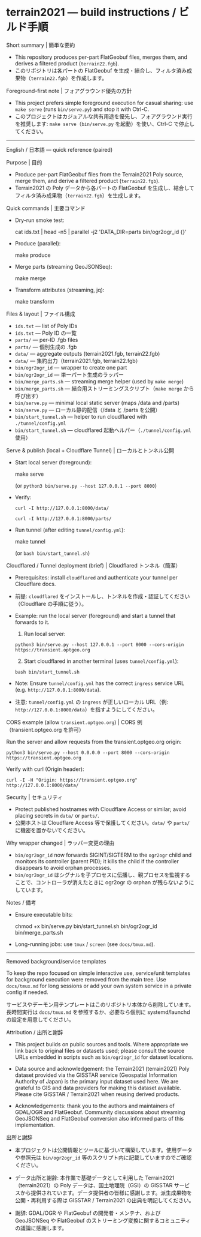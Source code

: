 # terrain2021 — build instructions / ビルド手順

Short summary | 簡単な要約

- This repository produces per-part FlatGeobuf files, merges them, and derives a filtered product (`terrain22.fgb`).
- このリポジトリは各パートの FlatGeobuf を生成・結合し、フィルタ済み成果物（`terrain22.fgb`）を作成します。

Foreground-first note | フォアグラウンド優先の方針

- This project prefers simple foreground execution for casual sharing: use `make serve` (runs `bin/serve.py`) and stop it with Ctrl-C.
- このプロジェクトはカジュアルな共有用途を優先し、フォアグラウンド実行を推奨します: `make serve`（`bin/serve.py` を起動）を使い、Ctrl-C で停止してください。

----

English / 日本語 — quick reference (paired)

Purpose | 目的

- Produce per-part FlatGeobuf files from the Terrain2021 Poly source, merge them, and derive a filtered product (`terrain22.fgb`).
- Terrain2021 の Poly データから各パートの FlatGeobuf を生成し、結合してフィルタ済み成果物（`terrain22.fgb`）を生成します。

Quick commands | 主要コマンド

- Dry-run smoke test:

  cat ids.txt | head -n5 | parallel -j2 'DATA_DIR=parts bin/ogr2ogr_id {}'

- Produce (parallel):

  make produce

- Merge parts (streaming GeoJSONSeq):

  make merge

- Transform attributes (streaming, jq):

  make transform

Files & layout | ファイル構成

- `ids.txt` — list of Poly IDs  
- `ids.txt` — Poly ID の一覧
- `parts/` — per-ID .fgb files  
- `parts/` — 個別生成の .fgb
- `data/` — aggregate outputs (terrain2021.fgb, terrain22.fgb)  
- `data/` — 集約出力（terrain2021.fgb, terrain22.fgb）
- `bin/ogr2ogr_id` — wrapper to create one part  
- `bin/ogr2ogr_id` — 単一パート生成のラッパー
- `bin/merge_parts.sh` — streaming merge helper (used by `make merge`)  
- `bin/merge_parts.sh` — 結合用ストリーミングスクリプト（`make merge` から呼び出す）
- `bin/serve.py` — minimal local static server (maps /data and /parts)  
- `bin/serve.py` — ローカル静的配信（/data と /parts を公開）
- `bin/start_tunnel.sh` — helper to run cloudflared with `./tunnel/config.yml`  
- `bin/start_tunnel.sh` — cloudflared 起動ヘルパー（`./tunnel/config.yml` 使用）

Serve & publish (local + Cloudflare Tunnel) | ローカルとトンネル公開

- Start local server (foreground):

  make serve

  (or `python3 bin/serve.py --host 127.0.0.1 --port 8000`)

- Verify:

  `curl -I http://127.0.0.1:8000/data/`

  `curl -I http://127.0.0.1:8000/parts/`

- Run tunnel (after editing `tunnel/config.yml`):

  make tunnel

  (or `bash bin/start_tunnel.sh`)

Cloudflared / Tunnel deployment (brief) | Cloudflared トンネル（簡潔）

- Prerequisites: install `cloudflared` and authenticate your tunnel per Cloudflare docs.
- 前提: `cloudflared` をインストールし、トンネルを作成・認証してください（Cloudflare の手順に従う）。

- Example: run the local server (foreground) and start a tunnel that forwards to it.

  1. Run local server:

    `python3 bin/serve.py --host 127.0.0.1 --port 8000 --cors-origin https://transient.optgeo.org`

  2. Start cloudflared in another terminal (uses `tunnel/config.yml`):

    `bash bin/start_tunnel.sh`

- Note: Ensure `tunnel/config.yml` has the correct `ingress` service URL (e.g. `http://127.0.0.1:8000/data`).
- 注意: `tunnel/config.yml` の `ingress` が正しいローカル URL（例: `http://127.0.0.1:8000/data`）を指すようにしてください。

CORS example (allow `transient.optgeo.org`) | CORS 例（transient.optgeo.org を許可）

Run the server and allow requests from the transient.optgeo.org origin:

`python3 bin/serve.py --host 0.0.0.0 --port 8000 --cors-origin https://transient.optgeo.org`

Verify with curl (Origin header):

`curl -I -H "Origin: https://transient.optgeo.org" http://127.0.0.1:8000/data/`


Security | セキュリティ

- Protect published hostnames with Cloudflare Access or similar; avoid placing secrets in `data/` or `parts/`.
- 公開ホストは Cloudflare Access 等で保護してください。`data/` や `parts/` に機密を置かないでください。

Why wrapper changed | ラッパー変更の理由

- `bin/ogr2ogr_id` now forwards SIGINT/SIGTERM to the `ogr2ogr` child and monitors its controller (parent PID); it kills the child if the controller disappears to avoid orphan processes.
- `bin/ogr2ogr_id` はシグナルを子プロセスに伝播し、親プロセスを監視することで、コントローラが消えたときに ogr2ogr の orphan が残らないようにしています。

Notes / 備考

- Ensure executable bits:

  chmod +x bin/serve.py bin/start_tunnel.sh bin/ogr2ogr_id bin/merge_parts.sh

- Long-running jobs: use `tmux` / `screen` (see `docs/tmux.md`).

----

Removed background/service templates

To keep the repo focused on simple interactive use, service/unit templates for background execution were removed from the main tree. Use `docs/tmux.md` for long sessions or add your own system service in a private config if needed.

サービスやデーモン用テンプレートはこのリポジトリ本体から削除しています。長時間実行は `docs/tmux.md` を参照するか、必要なら個別に systemd/launchd の設定を用意してください。


Attribution / 出所と謝辞

- This project builds on public sources and tools. Where appropriate we link back to original files or datasets used; please consult the source URLs embedded in scripts such as `bin/ogr2ogr_id` for dataset locations.

- Data source and acknowledgement: the Terrain2021 (terrain2021) Poly dataset provided via the GISSTAR service (Geospatial Information Authority of Japan) is the primary input dataset used here. We are grateful to GIS and data providers for making this dataset available. Please cite GISSTAR / Terrain2021 when reusing derived products.

- Acknowledgements: thank you to the authors and maintainers of GDAL/OGR and FlatGeobuf. Community discussions about streaming GeoJSONSeq and FlatGeobuf conversion also informed parts of this implementation.

出所と謝辞

- 本プロジェクトは公開情報とツールに基づいて構築しています。使用データや参照元は `bin/ogr2ogr_id` 等のスクリプト内に記載していますのでご確認ください。

- データ出所と謝辞: 本作業で基礎データとして利用した Terrain2021（terrain2021）の Poly データは、国土地理院（GSI）の GISSTAR サービスから提供されています。データ提供者の皆様に感謝します。派生成果物を公開・再利用する際は GISSTAR / Terrain2021 の出典を明記してください。

- 謝辞: GDAL/OGR や FlatGeobuf の開発者・メンテナ、および GeoJSONSeq や FlatGeobuf のストリーミング変換に関するコミュニティの議論に感謝します。


